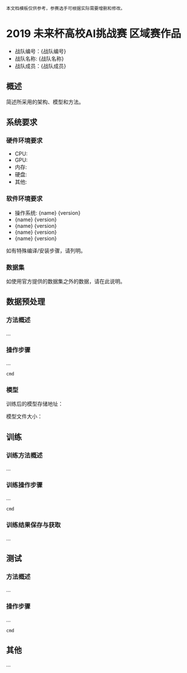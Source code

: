 ```
本文档模板仅供参考，参赛选手可根据实际需要增删和修改。
```

# 2019 未来杯高校AI挑战赛 区域赛作品

* 战队编号：{战队编号}
* 战队名称: {战队名称}
* 战队成员：{战队成员}

## 概述

简述所采用的架构、模型和方法。

## 系统要求

### 硬件环境要求

* CPU:
* GPU:
* 内存:
* 硬盘:
* 其他:

### 软件环境要求

* 操作系统: {name} {version}
* {name} {version}
* {name} {version}
* {name} {version}
* {name} {version}

如有特殊编译/安装步骤，请列明。

### 数据集

如使用官方提供的数据集之外的数据，请在此说明。

## 数据预处理

### 方法概述
...

### 操作步骤
...
```
cmd
```
### 模型

训练后的模型存储地址：

模型文件大小：



## 训练

### 训练方法概述

...

### 训练操作步骤
...
```
cmd
```

### 训练结果保存与获取

...

## 测试

### 方法概述
...

### 操作步骤
...
```
cmd
```

## 其他
...
